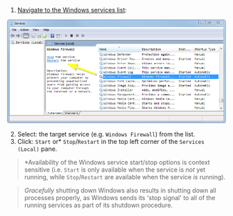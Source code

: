 1. [Navigate to the Windows services list](listing.md):

 ![Assembléon PLM service](images/stopRestart.png)
 
2. Select: the target service (e.g. `Windows Firewall`) from the list.
3. Click: `Start` or* `Stop`/`Restart` in the top left corner of the `Services (Local)` pane.

> \*Availability of the Windows service start/stop options is context sensitive (i.e. `Start` is only available when the service is *not* yet running, while `Stop`/`Restart` are available when the service *is* running).

> *Gracefully* shutting down Windows also results in shutting down all processes properly, as Windows sends its 'stop signal' to all of the running services as part of its shutdown procedure.
